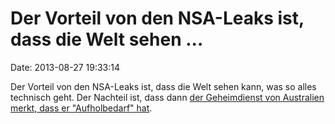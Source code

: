 Der Vorteil von den NSA-Leaks ist, dass die Welt sehen \...
===========================================================

Date: 2013-08-27 19:33:14

Der Vorteil von den NSA-Leaks ist, dass die Welt sehen kann, was so
alles technisch geht. Der Nachteil ist, dass dann [der Geheimdienst von
Australien merkt, dass er \"Aufholbedarf\"
hat](http://www.theregister.co.uk/2013/08/22/asio_beefing_up_telecoms_interception_teams/).
